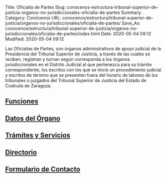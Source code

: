 Title: Oficialía de Partes
Slug: conocenos-estructura-tribunal-superior-de-justicia-organos-no-jurisdiccionales-oficialia-de-partes
Summary: .
Category: Conócenos
URL: conocenos/estructura/tribunal-superior-de-justicia/organos-no-jurisdiccionales/oficialia-de-partes/
Save_As: conocenos/estructura/tribunal-superior-de-justicia/organos-no-jurisdiccionales/oficialia-de-partes/index.html
Date: 2020-05-04 09:12
Modified: 2020-05-04 09:12



Las Oficialías de Partes, son órganos administrativos de apoyo judicial de la Presidencia del Tribunal Superior de Justicia, a través de las cuales se reciben, registran y turnan según corresponda a los órganos jurisdiccionales en el Distrito Judicial al que pertenezca para su trámite correspondiente, los escritos con los que se inicie un procedimiento judicial y escritos de término que se presenten fuera del horario de labores de los tribunales o juzgados del Tribunal Superior de Justicia del Estado de Coahuila de Zaragoza.

## [Funciones](funciones/)

## [Datos del Órgano](datos-del-organo/)

## [Trámites y Servicios](tramites-y-servicios/)

## [Directorio](directorio/)

## [Formulario de Contacto](formulario-de-contacto/)




